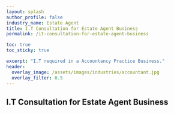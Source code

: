 ```yaml
---
layout: splash 
author_profile: false 
industry_name: Estate Agent
title: I.T Consultation for Estate Agent Business
permalink: /it-consultation-for-estate-agent-business

toc: true
toc_sticky: true

excerpt: "I.T required in a Accountancy Practice Business."
header:
  overlay_image: /assets/images/industries/accountant.jpg
  overlay_filter: 0.5 
---
```


## I.T Consultation for Estate Agent Business